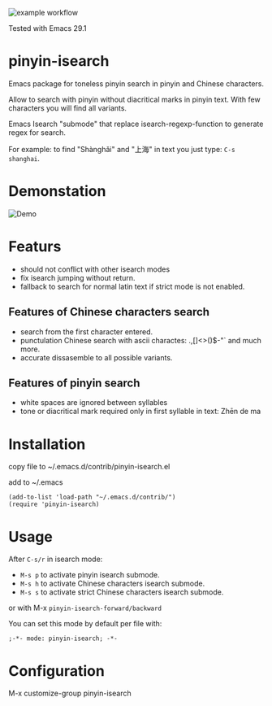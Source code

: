 ![example workflow](https://github.com/Anoncheg1/pinyin-isearch/actions/workflows/test.yml/badge.svg?event=release)

Tested with Emacs 29.1

# pinyin-isearch
Emacs package for toneless pinyin search in pinyin and Chinese characters.

Allow to search with pinyin without diacritical marks in pinyin text. With few characters you will find all variants.

Emacs Isearch "submode" that replace isearch-regexp-function to generate regex for search.

For example: to find "Shànghǎi" and "上海" in text you just type: ``` C-s shanghai ```.

# Demonstation
![Demo](https://codeberg.org/Anoncheg/public-share/raw/branch/main/pinyin-isearch.gif)

# Featurs
- should not conflict with other isearch modes
- fix isearch jumping without return.
- fallback to search for normal latin text if strict mode is not enabled.

## Features of Chinese characters search
- search from the first character entered.
- punctulation Chinese search with ascii charactes: .,[]<>()$-"` and much more.
- accurate dissasemble to all possible variants.

## Features of pinyin search
- white spaces are ignored between syllables
- tone or diacritical mark required only in first syllable in text: Zhēn de ma

# Installation
copy file to ~/.emacs.d/contrib/pinyin-isearch.el

add to ~/.emacs

```elisp
(add-to-list 'load-path "~/.emacs.d/contrib/")
(require 'pinyin-isearch)
```

# Usage
After ```C-s/r``` in isearch mode:
- ```M-s p``` to activate pinyin isearch submode.
- ```M-s h``` to activate Chinese characters isearch submode.
- ```M-s s``` to activate strict Chinese characters isearch submode.

or with M-x ```pinyin-isearch-forward/backward```

You can set this mode by default per file with:

```;-*- mode: pinyin-isearch; -*-```

# Configuration
M-x customize-group pinyin-isearch
